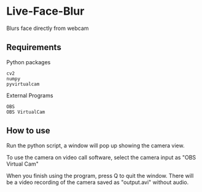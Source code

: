 # Live-Face-Blur
Blurs face directly from webcam

## Requirements
Python packages
```
cv2
numpy
pyvirtualcam
```
External Programs
```
OBS
OBS VirtualCam
```

## How to use
Run the python script, a window will pop up showing the camera view.

To use the camera on video call software, select the camera input as "OBS Virtual Cam"

When you finish using the program, press Q to quit the window. There will be a video recording
of the camera saved as "output.avi" without audio.
